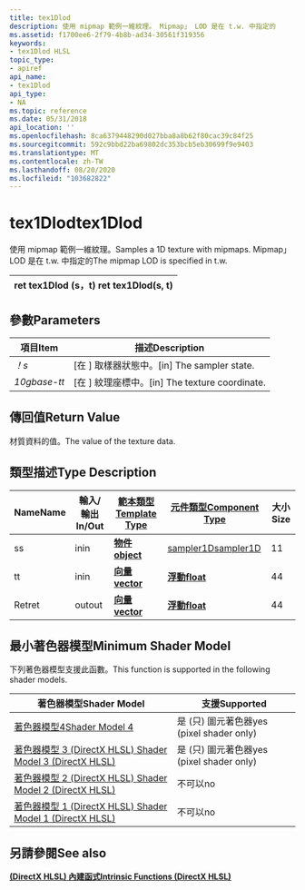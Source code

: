 ```yaml
---
title: tex1Dlod
description: 使用 mipmap 範例一維紋理。 Mipmap」 LOD 是在 t.w. 中指定的
ms.assetid: f1700ee6-2f79-4b8b-ad34-30561f319356
keywords:
- tex1Dlod HLSL
topic_type:
- apiref
api_name:
- tex1Dlod
api_type:
- NA
ms.topic: reference
ms.date: 05/31/2018
api_location: ''
ms.openlocfilehash: 8ca6379448290d027bba8a8b62f80cac39c84f25
ms.sourcegitcommit: 592c9bbd22ba69802dc353bcb5eb30699f9e9403
ms.translationtype: MT
ms.contentlocale: zh-TW
ms.lasthandoff: 08/20/2020
ms.locfileid: "103682822"
---
```

# <a name="tex1dlod"></a><span data-ttu-id="d4236-105">tex1Dlod</span><span class="sxs-lookup"><span data-stu-id="d4236-105">tex1Dlod</span></span>

<span data-ttu-id="d4236-106">使用 mipmap 範例一維紋理。</span><span class="sxs-lookup"><span data-stu-id="d4236-106">Samples a 1D texture with mipmaps.</span></span> <span data-ttu-id="d4236-107">Mipmap」 LOD 是在 t.w. 中指定的</span><span class="sxs-lookup"><span data-stu-id="d4236-107">The mipmap LOD is specified in t.w.</span></span>



| <span data-ttu-id="d4236-108">ret tex1Dlod (s，t) </span><span class="sxs-lookup"><span data-stu-id="d4236-108">ret tex1Dlod(s, t)</span></span> |
|--------------------|



 

## <a name="parameters"></a><span data-ttu-id="d4236-109">參數</span><span class="sxs-lookup"><span data-stu-id="d4236-109">Parameters</span></span>



| <span data-ttu-id="d4236-110">項目</span><span class="sxs-lookup"><span data-stu-id="d4236-110">Item</span></span>                                                   | <span data-ttu-id="d4236-111">描述</span><span class="sxs-lookup"><span data-stu-id="d4236-111">Description</span></span>                               |
|--------------------------------------------------------|-------------------------------------------|
| <span data-ttu-id="d4236-112"><span id="s"></span><span id="S"></span>*！*</span><span class="sxs-lookup"><span data-stu-id="d4236-112"><span id="s"></span><span id="S"></span>*s*</span></span><br/> | <span data-ttu-id="d4236-113">\[在 \] 取樣器狀態中。</span><span class="sxs-lookup"><span data-stu-id="d4236-113">\[in\] The sampler state.</span></span><br/>      |
| <span data-ttu-id="d4236-114"><span id="t"></span><span id="T"></span>*10gbase-t*</span><span class="sxs-lookup"><span data-stu-id="d4236-114"><span id="t"></span><span id="T"></span>*t*</span></span><br/> | <span data-ttu-id="d4236-115">\[在 \] 紋理座標中。</span><span class="sxs-lookup"><span data-stu-id="d4236-115">\[in\] The texture coordinate.</span></span><br/> |



 

## <a name="return-value"></a><span data-ttu-id="d4236-116">傳回值</span><span class="sxs-lookup"><span data-stu-id="d4236-116">Return Value</span></span>

<span data-ttu-id="d4236-117">材質資料的值。</span><span class="sxs-lookup"><span data-stu-id="d4236-117">The value of the texture data.</span></span>

## <a name="type-description"></a><span data-ttu-id="d4236-118">類型描述</span><span class="sxs-lookup"><span data-stu-id="d4236-118">Type Description</span></span>



| <span data-ttu-id="d4236-119">Name</span><span class="sxs-lookup"><span data-stu-id="d4236-119">Name</span></span> | <span data-ttu-id="d4236-120">輸入/輸出</span><span class="sxs-lookup"><span data-stu-id="d4236-120">In/Out</span></span> | [<span data-ttu-id="d4236-121">**範本類型**</span><span class="sxs-lookup"><span data-stu-id="d4236-121">**Template Type**</span></span>](dx-graphics-hlsl-intrinsic-functions.md)                       | [<span data-ttu-id="d4236-122">**元件類型**</span><span class="sxs-lookup"><span data-stu-id="d4236-122">**Component Type**</span></span>](dx-graphics-hlsl-intrinsic-functions.md) | <span data-ttu-id="d4236-123">大小</span><span class="sxs-lookup"><span data-stu-id="d4236-123">Size</span></span> |
|------|--------|-------------------------------------------------------------------------------------|----------------------------------------------------------------|------|
| <span data-ttu-id="d4236-124">s</span><span class="sxs-lookup"><span data-stu-id="d4236-124">s</span></span>    | <span data-ttu-id="d4236-125">in</span><span class="sxs-lookup"><span data-stu-id="d4236-125">in</span></span>     | [<span data-ttu-id="d4236-126">**物件**</span><span class="sxs-lookup"><span data-stu-id="d4236-126">**object**</span></span>](dx-graphics-hlsl-intrinsic-functions.md) | [<span data-ttu-id="d4236-127">sampler1D</span><span class="sxs-lookup"><span data-stu-id="d4236-127">sampler1D</span></span>](dx-graphics-hlsl-sampler.md)                      | <span data-ttu-id="d4236-128">1</span><span class="sxs-lookup"><span data-stu-id="d4236-128">1</span></span>    |
| <span data-ttu-id="d4236-129">t</span><span class="sxs-lookup"><span data-stu-id="d4236-129">t</span></span>    | <span data-ttu-id="d4236-130">in</span><span class="sxs-lookup"><span data-stu-id="d4236-130">in</span></span>     | [<span data-ttu-id="d4236-131">**向量**</span><span class="sxs-lookup"><span data-stu-id="d4236-131">**vector**</span></span>](dx-graphics-hlsl-intrinsic-functions.md) | [<span data-ttu-id="d4236-132">**浮動**</span><span class="sxs-lookup"><span data-stu-id="d4236-132">**float**</span></span>](/windows/desktop/WinProg/windows-data-types)                        | <span data-ttu-id="d4236-133">4</span><span class="sxs-lookup"><span data-stu-id="d4236-133">4</span></span>    |
| <span data-ttu-id="d4236-134">Ret</span><span class="sxs-lookup"><span data-stu-id="d4236-134">ret</span></span>  | <span data-ttu-id="d4236-135">out</span><span class="sxs-lookup"><span data-stu-id="d4236-135">out</span></span>    | [<span data-ttu-id="d4236-136">**向量**</span><span class="sxs-lookup"><span data-stu-id="d4236-136">**vector**</span></span>](dx-graphics-hlsl-intrinsic-functions.md) | [<span data-ttu-id="d4236-137">**浮動**</span><span class="sxs-lookup"><span data-stu-id="d4236-137">**float**</span></span>](/windows/desktop/WinProg/windows-data-types)                        | <span data-ttu-id="d4236-138">4</span><span class="sxs-lookup"><span data-stu-id="d4236-138">4</span></span>    |



 

## <a name="minimum-shader-model"></a><span data-ttu-id="d4236-139">最小著色器模型</span><span class="sxs-lookup"><span data-stu-id="d4236-139">Minimum Shader Model</span></span>

<span data-ttu-id="d4236-140">下列著色器模型支援此函數。</span><span class="sxs-lookup"><span data-stu-id="d4236-140">This function is supported in the following shader models.</span></span>



| <span data-ttu-id="d4236-141">著色器模型</span><span class="sxs-lookup"><span data-stu-id="d4236-141">Shader Model</span></span>                                              | <span data-ttu-id="d4236-142">支援</span><span class="sxs-lookup"><span data-stu-id="d4236-142">Supported</span></span>               |
|-----------------------------------------------------------|-------------------------|
| [<span data-ttu-id="d4236-143">著色器模型4</span><span class="sxs-lookup"><span data-stu-id="d4236-143">Shader Model 4</span></span>](dx-graphics-hlsl-sm4.md)                | <span data-ttu-id="d4236-144">是 (只) 圖元著色器</span><span class="sxs-lookup"><span data-stu-id="d4236-144">yes (pixel shader only)</span></span> |
| [<span data-ttu-id="d4236-145">著色器模型 3 (DirectX HLSL) </span><span class="sxs-lookup"><span data-stu-id="d4236-145">Shader Model 3 (DirectX HLSL)</span></span>](dx-graphics-hlsl-sm3.md) | <span data-ttu-id="d4236-146">是 (只) 圖元著色器</span><span class="sxs-lookup"><span data-stu-id="d4236-146">yes (pixel shader only)</span></span> |
| [<span data-ttu-id="d4236-147">著色器模型 2 (DirectX HLSL) </span><span class="sxs-lookup"><span data-stu-id="d4236-147">Shader Model 2 (DirectX HLSL)</span></span>](dx-graphics-hlsl-sm2.md) | <span data-ttu-id="d4236-148">不可以</span><span class="sxs-lookup"><span data-stu-id="d4236-148">no</span></span>                      |
| [<span data-ttu-id="d4236-149">著色器模型 1 (DirectX HLSL) </span><span class="sxs-lookup"><span data-stu-id="d4236-149">Shader Model 1 (DirectX HLSL)</span></span>](dx-graphics-hlsl-sm1.md) | <span data-ttu-id="d4236-150">不可以</span><span class="sxs-lookup"><span data-stu-id="d4236-150">no</span></span>                      |



 

## <a name="see-also"></a><span data-ttu-id="d4236-151">另請參閱</span><span class="sxs-lookup"><span data-stu-id="d4236-151">See also</span></span>

<dl> <dt>

[<span data-ttu-id="d4236-152">**(DirectX HLSL) 內建函式**</span><span class="sxs-lookup"><span data-stu-id="d4236-152">**Intrinsic Functions (DirectX HLSL)**</span></span>](dx-graphics-hlsl-intrinsic-functions.md)
</dt> </dl>

 

